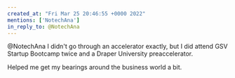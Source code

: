 ```yaml
---
created_at: "Fri Mar 25 20:46:55 +0000 2022"
mentions: ['NotechAna']
in_reply_to: @NotechAna
---
```


@NotechAna I didn't go through an accelerator exactly, but I did attend GSV Startup Bootcamp twice and a Draper University preaccelerator.

Helped me get my bearings around the business world a bit.